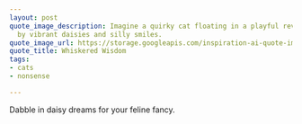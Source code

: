 ```yaml
---
layout: post
quote_image_description: Imagine a quirky cat floating in a playful reverie, surrounded
  by vibrant daisies and silly smiles.
quote_image_url: https://storage.googleapis.com/inspiration-ai-quote-images/2023-10-14.jpg
quote_title: Whiskered Wisdom
tags:
- cats
- nonsense

---
```


Dabble in daisy dreams for your feline fancy.